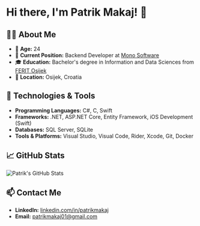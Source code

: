 # Hi there, I'm Patrik Makaj! 👋

## 👨‍💻 About Me

- 🎂 **Age:** 24
- 🏢 **Current Position:** Backend Developer at [Mono Software](https://www.mono-software.com/)
- 🎓 **Education:** Bachelor's degree in Information and Data Sciences from [FERIT Osijek](https://www.ferit.unios.hr/)
- 📍 **Location:** Osijek, Croatia

## 🔧 Technologies & Tools

- **Programming Languages:** C#, C, Swift
- **Frameworks:** .NET, ASP.NET Core, Entity Framework, iOS Development (Swift)
- **Databases:** SQL Server, SQLite
- **Tools & Platforms:** Visual Studio, Visual Code, Rider, Xcode, Git, Docker

## 📈 GitHub Stats

![Patrik's GitHub Stats](https://github-readme-stats.vercel.app/api?username=patrikmakaj&show_icons=true&theme=radical)

## 📫 Contact Me

- **LinkedIn:** [linkedin.com/in/patrikmakaj](https://www.linkedin.com/in/patrikmakaj)
- **Email:** [patrikmakaj01@gmail.com](mailto:patrikmakaj01@gmail.com)


<!--
**patrikmakaj/patrikmakaj** is a ✨ _special_ ✨ repository because its `README.md` (this file) appears on your GitHub profile.

Here are some ideas to get you started:

- 🔭 I’m currently working on ...
- 🌱 I’m currently learning ...
- 👯 I’m looking to collaborate on ...
- 🤔 I’m looking for help with ...
- 💬 Ask me about ...
- 📫 How to reach me: ...
- 😄 Pronouns: ...
- ⚡ Fun fact: ...
-->
